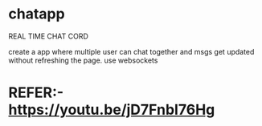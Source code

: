 # chatapp
REAL TIME CHAT CORD

create a app where multiple user can chat together and msgs get updated without refreshing 
the page.
use websockets
# REFER:-https://youtu.be/jD7FnbI76Hg
